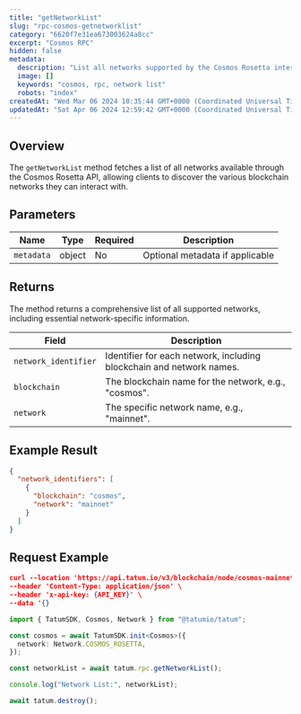 ```yaml
---
title: "getNetworkList"
slug: "rpc-cosmos-getnetworklist"
category: "6620f7e31ea673003624a8cc"
excerpt: "Cosmos RPC"
hidden: false
metadata:
  description: "List all networks supported by the Cosmos Rosetta interface."
  image: []
  keywords: "cosmos, rpc, network list"
  robots: "index"
createdAt: "Wed Mar 06 2024 10:35:44 GMT+0000 (Coordinated Universal Time)"
updatedAt: "Sat Apr 06 2024 12:59:42 GMT+0000 (Coordinated Universal Time)"
---
```


## Overview

The `getNetworkList` method fetches a list of all networks available through the Cosmos Rosetta API, allowing clients to discover the various blockchain networks they can interact with.

## Parameters

| Name       | Type   | Required | Description                     |
| ---------- | ------ | -------- | ------------------------------- |
| `metadata` | object | No       | Optional metadata if applicable |

## Returns

The method returns a comprehensive list of all supported networks, including essential network-specific information.

| Field                | Description                                                          |
| -------------------- | -------------------------------------------------------------------- |
| `network_identifier` | Identifier for each network, including blockchain and network names. |
| `blockchain`         | The blockchain name for the network, e.g., "cosmos".                 |
| `network`            | The specific network name, e.g., "mainnet".                          |

## Example Result

```json
{
  "network_identifiers": [
    {
      "blockchain": "cosmos",
      "network": "mainnet"
    }
  ]
}
```

## Request Example

```json
curl --location 'https://api.tatum.io/v3/blockchain/node/cosmos-mainnet/network/list' \
--header 'Content-Type: application/json' \
--header 'x-api-key: {API_KEY}' \
--data '{}
```
```typescript
import { TatumSDK, Cosmos, Network } from "@tatumio/tatum";

const cosmos = await TatumSDK.init<Cosmos>({
  network: Network.COSMOS_ROSETTA,
});

const networkList = await tatum.rpc.getNetworkList();

console.log("Network List:", networkList);

await tatum.destroy();
```
